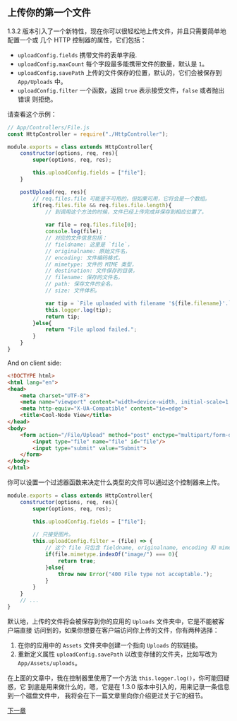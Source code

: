 ## 上传你的第一个文件

1.3.2 版本引入了一个新特性，现在你可以很轻松地上传文件，并且只需要简单地配置一个或
几个 HTTP 控制器的属性，它们包括：

- `uploadConfig.fields` 携带文件的表单字段.
- `uploadConfig.maxCount` 每个字段最多能携带文件的数量，默认是 `1`。
- `uploadConfig.savePath` 上传的文件保存的位置，默认的，它们会被保存到 
    `App/Uploads` 中。
- `uploadConfig.filter` 一个函数，返回 `true` 表示接受文件，`false` 或者抛出错误
    则拒绝。

请查看这个示例：

```javascript
// App/Controllers/File.js
const HttpController = require("./HttpController");

module.exports = class extends HttpController{
    constructor(options, req, res){
        super(options, req, res);

        this.uploadConfig.fields = ["file"];
    }

    postUpload(req, res){
        // req.files.file 可能是不可用的，但如果可用，它将会是一个数组。
        if(req.files.file && req.files.file.length){
            // 到调用这个方法的时候，文件已经上传完成并保存到相应位置了。
            
            var file = req.files.file[0];
            console.log(file);
            // 对应的文件信息包括：
            // fieldname: 这里是 `file`，
            // originalname: 原始文件名，
            // encoding: 文件编码格式，
            // mimetype: 文件的 MIME 类型，
            // destination: 文件保存的目录，
            // filename: 保存的文件名，
            // path: 保存文件的全名，
            // size: 文件体积。

            var tip = `File uploaded with filename '${file.filename}'.`;
            this.logger.log(tip);
            return tip;
        }else{
            return "File upload failed.";
        }
    }
}
```

And on client side:

```html
<!DOCTYPE html>
<html lang="en">
<head>
    <meta charset="UTF-8">
    <meta name="viewport" content="width=device-width, initial-scale=1.0">
    <meta http-equiv="X-UA-Compatible" content="ie=edge">
    <title>Cool-Node View</title>
</head>
<body>
    <form action="/File/Upload" method="post" enctype="multipart/form-data">
        <input type="file" name="file" id="file"/>
        <input type="submit" value="Submit">
    </form>
</body>
</html>
```

你可以设置一个过滤器函数来决定什么类型的文件可以通过这个控制器来上传。

```javascript
module.exports = class extends HttpController{
    constructor(options, req, res){
        super(options, req, res);

        this.uploadConfig.fields = ["file"];
        
        // 只接受图片。
        this.uploadConfig.filter = (file) => {
            // 这个 file 只包含 fieldname, originalname, encoding 和 mimetype。
            if(file.mimetype.indexOf("image/") === 0){
                return true;
            }else{
                throw new Error("400 File type not acceptable.");
            }
        }
    }
    // ...
}
```

默认地，上传的文件将会被保存到你的应用的 `Uploads` 文件夹中，它是不能被客户端直接
访问到的，如果你想要在客户端访问你上传的文件，你有两种选择：

1. 在你的应用中的 `Assets` 文件夹中创建一个指向 `Uploads` 的软链接。
2. 重新定义属性 `uploadConfig.savePath` 以改变存储的文件夹，比如写改为
    `App/Assets/uploads`。

在上面的文章中，我在控制器里使用了一个方法 `this.logger.log()`，你可能回疑惑，它
到底是用来做什么的，嗯，它是在 1.3.0 版本中引入的，用来记录一条信息到一个磁盘文件中，
我将会在下一篇文章里向你介绍更过关于它的细节。

[下一章](LoggingOperations)